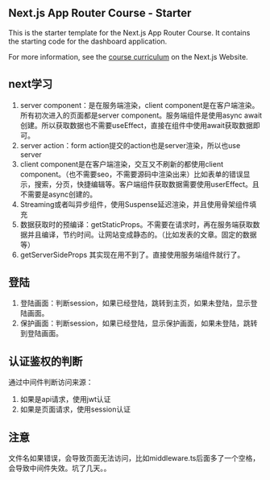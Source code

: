 ## Next.js App Router Course - Starter

This is the starter template for the Next.js App Router Course. It contains the starting code for the dashboard application.

For more information, see the [course curriculum](https://nextjs.org/learn) on the Next.js Website.

## next学习
 1.  server component：是在服务端渲染，client component是在客户端渲染。所有初次进入的页面都是server component。服务端组件是使用async await创建。所以获取数据也不需要useEffect，直接在组件中使用await获取数据即可。
 2.  server action：form action提交的action也是server渲染，所以也use server
 3.  client component是在客户端渲染，交互又不刷新的都使用client component。（也不需要seo，不需要源码中渲染出来）比如表单的错误显示，搜索，分页，快捷编辑等。客户端组件获取数据需要使用userEffect。且不需要是async创建的。
 4.  Streaming或者叫异步组件，使用Suspense延迟渲染，并且使用骨架组件填充
 5.  数据获取时的预编译：getStaticProps。不需要在请求时，再在服务端获取数据并且编译，节约时间。让网站变成静态的。（比如发表的文章。固定的数据等）
 6.  getServerSideProps 其实现在用不到了。直接使用服务端组件就行了。

## 登陆
1. 登陆画面：判断session，如果已经登陆，跳转到主页，如果未登陆，显示登陆画面。
2. 保护画面：判断session，如果已经登陆，显示保护画面，如果未登陆，跳转到登陆画面。

## 认证鉴权的判断
通过中间件判断访问来源：
1. 如果是api请求，使用jwt认证
2. 如果是页面请求，使用session认证

## 注意
文件名如果错误，会导致页面无法访问，比如middleware.ts后面多了一个空格，会导致中间件失效。坑了几天。。